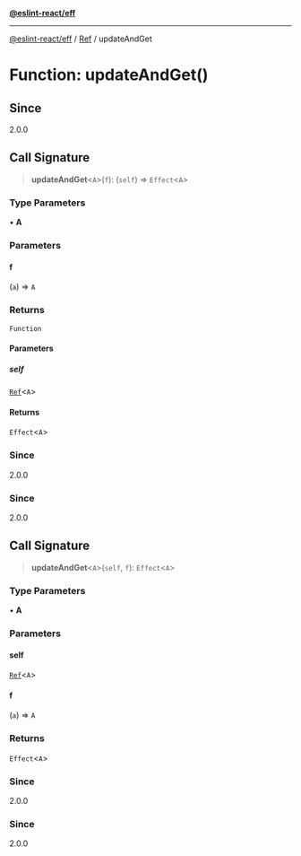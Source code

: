 [**@eslint-react/eff**](../../../README.md)

***

[@eslint-react/eff](../../../README.md) / [Ref](../README.md) / updateAndGet

# Function: updateAndGet()

## Since

2.0.0

## Call Signature

> **updateAndGet**\<`A`\>(`f`): (`self`) => `Effect`\<`A`\>

### Type Parameters

• **A**

### Parameters

#### f

(`a`) => `A`

### Returns

`Function`

#### Parameters

##### self

[`Ref`](../interfaces/Ref.md)\<`A`\>

#### Returns

`Effect`\<`A`\>

### Since

2.0.0

### Since

2.0.0

## Call Signature

> **updateAndGet**\<`A`\>(`self`, `f`): `Effect`\<`A`\>

### Type Parameters

• **A**

### Parameters

#### self

[`Ref`](../interfaces/Ref.md)\<`A`\>

#### f

(`a`) => `A`

### Returns

`Effect`\<`A`\>

### Since

2.0.0

### Since

2.0.0
